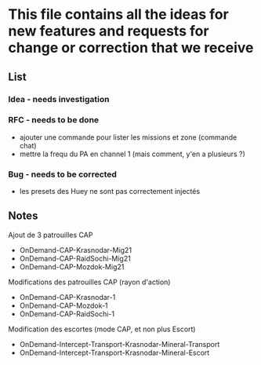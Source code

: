 # This file contains all the ideas for new features and requests for change or correction that we receive

## List

### Idea - needs investigation

### RFC - needs to be done

- ajouter une commande pour lister les missions et zone (commande chat)
- mettre la frequ du PA en channel 1 (mais comment, y'en a plusieurs ?)

### Bug - needs to be corrected

- les presets des Huey ne sont pas correctement injectés

## Notes

Ajout de 3 patrouilles CAP
- OnDemand-CAP-Krasnodar-Mig21
- OnDemand-CAP-RaidSochi-Mig21
- OnDemand-CAP-Mozdok-Mig21

Modifications des patrouilles CAP (rayon d'action)
- OnDemand-CAP-Krasnodar-1
- OnDemand-CAP-Mozdok-1
- OnDemand-CAP-RaidSochi-1

Modification des escortes (mode CAP, et non plus Escort)
- OnDemand-Intercept-Transport-Krasnodar-Mineral-Transport
- OnDemand-Intercept-Transport-Krasnodar-Mineral-Escort
